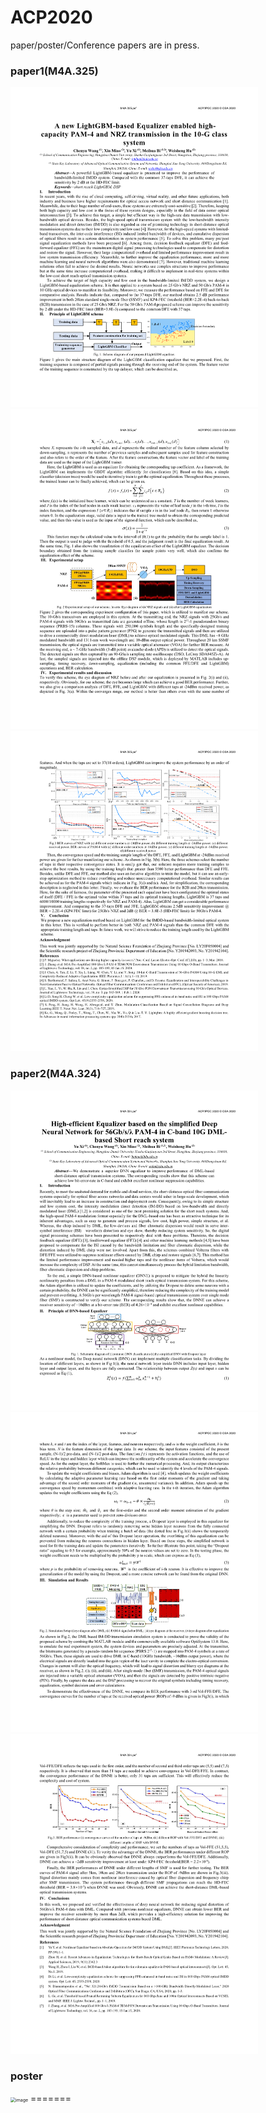 

# ACP2020
paper/poster/Conference papers are in press.

### paper1(M4A.325)

<img src=".\M4A.325\M4A.325_1.png" alt="M4A.325_1" style="zoom:50%;" /><img src=".\M4A.325\M4A.325_2.png" alt="M4A.325_2" style="zoom:50%;" /><img src=".\M4A.325\M4A.325_3.png" alt="M4A.325_3" style="zoom:50%;" />

### paper2(M4A.324)

<img src=".\M4A.324\M4A.324_1.png" alt="M4A.324_1" style="zoom:50%;" /><img src=".\M4A.324\M4A.324_2.png" alt="M4A.324_2" style="zoom:50%;" /><img src=".\M4A.324\M4A.324_3.png" alt="M4A.324_3" style="zoom:50%;" />

### poster

<img src="./poster/poster_1.png" alt="image" style="zoom:50%;" />
=======


